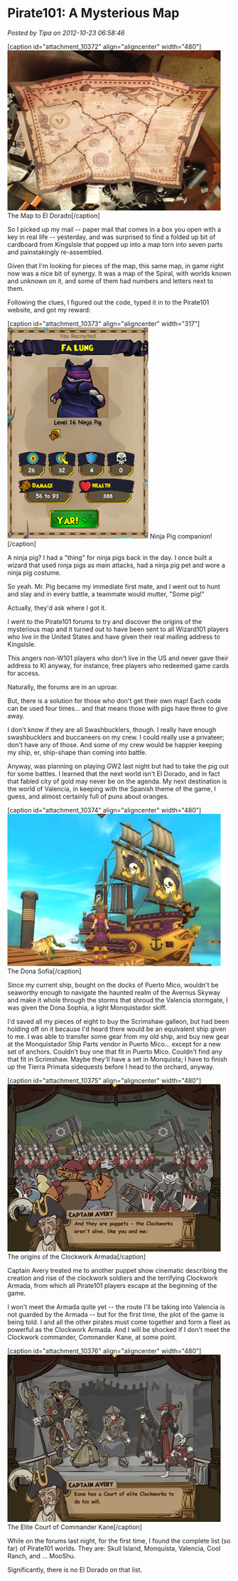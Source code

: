 # Pirate101: A Mysterious Map

*Posted by Tipa on 2012-10-23 06:58:46*

[caption id="attachment\_10372" align="aligncenter" width="480"][![](../uploads/2012/10/IMG_7463-480x360.jpg "The Map to El Dorado")](../uploads/2012/10/IMG_7463.jpg) The Map to El Dorado[/caption]

So I picked up my mail -- paper mail that comes in a box you open with a key in real life -- yesterday, and was surprised to find a folded up bit of cardboard from KingsIsle that popped up into a map torn into seven parts and painstakingly re-assembled.

Given that I'm looking for pieces of the map, this same map, in game right now was a nice bit of synergy. It was a map of the Spiral, with worlds known and unknown on it, and some of them had numbers and letters next to them.

Following the clues, I figured out the code, typed it in to the Pirate101 website, and got my reward:

[caption id="attachment\_10373" align="aligncenter" width="317"][![](../uploads/2012/10/Pirate-2012-10-22-21-04-06-38.jpg "Ninja Pig companion!")](../uploads/2012/10/Pirate-2012-10-22-21-04-06-38.jpg) Ninja Pig companion![/caption]

A ninja pig? I had a "thing" for ninja pigs back in the day. I once built a wizard that used ninja pigs as main attacks, had a ninja pig pet and wore a ninja pig costume.

So yeah. Mr. Pig became my immediate first mate, and I went out to hunt and slay and in every battle, a teammate would mutter, "Some pig!"

Actually, they'd ask where I got it.

I went to the Pirate101 forums to try and discover the origins of the mysterious map and it turned out to have been sent to all Wizard101 players who live in the United States and have given their real mailing address to KingsIsle.

This angers non-W101 players who don't live in the US and never gave their address to KI anyway, for instance, free players who redeemed game cards for access.

Naturally, the forums are in an uproar.

But, there is a solution for those who don't get their own map! Each code can be used four times... and that means those with pigs have three to give away.

I don't know if they are all Swashbucklers, though. I really have enough swashbucklers and buccaneers on my crew. I could really use a privateer; don't have any of those. And some of my crew would be happier keeping my ship, er, ship-shape than coming into battle.

Anyway, was planning on playing GW2 last night but had to take the pig out for some battles. I learned that the next world isn't El Dorado, and in fact that fabled city of gold may never be on the agenda. My next destination is the world of Valencia, in keeping with the Spanish theme of the game, I guess, and almost certainly full of puns about oranges.

[caption id="attachment\_10374" align="aligncenter" width="480"][![](../uploads/2012/10/Pirate-2012-10-23-07-43-58-49-480x342.jpg "The Dona Sofia")](../uploads/2012/10/Pirate-2012-10-23-07-43-58-49.jpg) The Dona Sofia[/caption]

Since my current ship, bought on the docks of Puerto Mico, wouldn't be seaworthy enough to navigate the haunted realm of the Avernus Skyway and make it whole through the storms that shroud the Valencia stormgate, I was given the Dona Sophia, a light Monquistador skiff.

I'd saved all my pieces of eight to buy the Scrimshaw galleon, but had been holding off on it because I'd heard there would be an equivalent ship given to me. I was able to transfer some gear from my old ship, and buy new gear at the Monquistador Ship Parts vendor in Puerto Mico... except for a new set of anchors. Couldn't buy one that fit in Puerto Mico. Couldn't find any that fit in Scrimshaw. Maybe they'll have a set in Monquista; I have to finish up the Tierra Primata sidequests before I head to the orchard, anyway.

[caption id="attachment\_10375" align="aligncenter" width="480"][![](../uploads/2012/10/Pirate-2012-10-22-20-09-52-74-480x376.jpg "The origins of the Clockwork Armada")](../uploads/2012/10/Pirate-2012-10-22-20-09-52-74.jpg) The origins of the Clockwork Armada[/caption]

Captain Avery treated me to another puppet show cinematic describing the creation and rise of the clockwork soldiers and the terrifying Clockwork Armada, from which all Pirate101 players escape at the beginning of the game.

I won't meet the Armada quite yet -- the route I'll be taking into Valencia is not guarded by the Armada -- but for the first time, the plot of the game is being told. I and all the other pirates must come together and form a fleet as powerful as the Clockwork Armada. And I will be shocked if I don't meet the Clockwork commander, Commander Kane, at some point.

[caption id="attachment\_10376" align="aligncenter" width="480"][![](../uploads/2012/10/Pirate-2012-10-22-20-10-18-76-480x376.jpg "The Elite Court of Commander Kane")](../uploads/2012/10/Pirate-2012-10-22-20-10-18-76.jpg) The Elite Court of Commander Kane[/caption]

While on the forums last night, for the first time, I found the complete list (so far) of Pirate101 worlds. They are: Skull Island, Monquista, Valencia, Cool Ranch, and ... MooShu.

Significantly, there is no El Dorado on that list.

